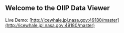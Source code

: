 ## Welcome to the OIIP Data Viewer

Live Demo: [http://icewhale.jpl.nasa.gov:49180/master](http://icewhale.jpl.nasa.gov:49180/master)
